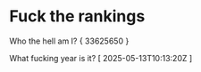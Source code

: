 # Fuck the rankings

Who the hell am I?
{ 33625650 }

What fucking year is it?
[ 2025-05-13T10:13:20Z ]
